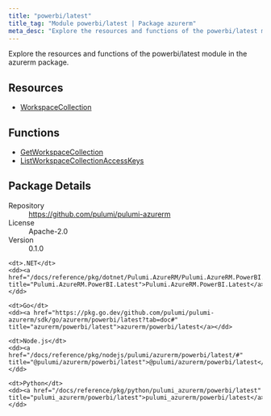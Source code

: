 ```yaml
---
title: "powerbi/latest"
title_tag: "Module powerbi/latest | Package azurerm"
meta_desc: "Explore the resources and functions of the powerbi/latest module in the azurerm package."
---
```


<!-- WARNING: this file was generated by Pulumi Docs Generator. -->
<!-- Do not edit by hand unless you're certain you know what you are doing! -->

Explore the resources and functions of the powerbi/latest module in the azurerm package.

<h2 id="resources">Resources</h2>
<ul class="api">
    <li><a href="workspacecollection" title="WorkspaceCollection"><span class="symbol resource"></span>WorkspaceCollection</a></li>
</ul>

<h2 id="functions">Functions</h2>
<ul class="api">
    <li><a href="getworkspacecollection" title="GetWorkspaceCollection"><span class="symbol function"></span>GetWorkspaceCollection</a></li>
    <li><a href="listworkspacecollectionaccesskeys" title="ListWorkspaceCollectionAccessKeys"><span class="symbol function"></span>ListWorkspaceCollectionAccessKeys</a></li>
</ul>

<h2 id="package-details">Package Details</h2>
<dl class="package-details">
	<dt>Repository</dt>
	<dd><a href="https://github.com/pulumi/pulumi-azurerm">https://github.com/pulumi/pulumi-azurerm</a></dd>
	<dt>License</dt>
	<dd>Apache-2.0</dd>
	<dt>Version</dt>
	<dd>0.1.0</dd>
</dl>



<dl class="tabular">

    <dt>.NET</dt>
    <dd><a href="/docs/reference/pkg/dotnet/Pulumi.AzureRM/Pulumi.AzureRM.PowerBI.Latest.html" title="Pulumi.AzureRM.PowerBI.Latest">Pulumi.AzureRM.PowerBI.Latest</a></dd>

    <dt>Go</dt>
    <dd><a href="https://pkg.go.dev/github.com/pulumi/pulumi-azurerm/sdk/go/azurerm/powerbi/latest?tab=doc#" title="azurerm/powerbi/latest">azurerm/powerbi/latest</a></dd>

    <dt>Node.js</dt>
    <dd><a href="/docs/reference/pkg/nodejs/pulumi/azurerm/powerbi/latest/#" title="@pulumi/azurerm/powerbi/latest">@pulumi/azurerm/powerbi/latest</a></dd>

    <dt>Python</dt>
    <dd><a href="/docs/reference/pkg/python/pulumi_azurerm/powerbi/latest" title="pulumi_azurerm/powerbi/latest">pulumi_azurerm/powerbi/latest</a></dd>

</dl>

